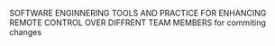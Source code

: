 SOFTWARE ENGINNERING TOOLS AND PRACTICE FOR ENHANCING REMOTE CONTROL OVER DIFFRENT TEAM MEMBERS for commiting changes 
